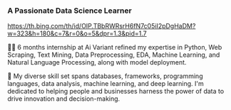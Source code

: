 ### A Passionate Data Science Learner

 
https://th.bing.com/th/id/OIP.TBbRWRsrH6fN7c05iI2pDgHaDM?w=323&h=180&c=7&r=0&o=5&dpr=1.3&pid=1.7

👨‍💻 6 months internship at Ai Variant refined my expertise in Python, Web Scraping, Text Mining, Data Preprocessing, EDA, Machine Learning, and Natural Language Processing, along with model deployment.

👯 My diverse skill set spans databases, frameworks, programming languages, data analysis, machine learning, and deep learning. I'm dedicated to helping people and businesses harness the power of data to drive innovation and decision-making.

